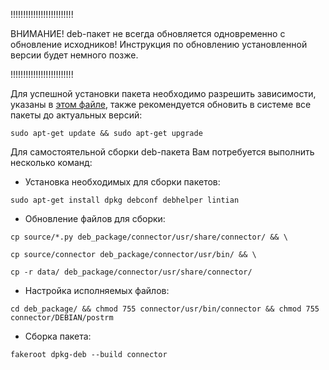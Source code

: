 !!!!!!!!!!!!!!!!!!!!!!!!!

ВНИМАНИЕ! deb-пакет не всегда обновляется одновременно с обновление исходников!
Инструкция по обновлению установленной версии будет немного позже.

!!!!!!!!!!!!!!!!!!!!!!!!!

Для успешной установки пакета необходимо разрешить зависимости, указаны в [этом файле](https://github.com/ekorneechev/Connector/blob/master/deb_package/connector/DEBIAN/control), также рекомендуется обновить в системе все пакеты до актуальных версий:

`sudo apt-get update && sudo apt-get upgrade`


Для самостоятельной сборки deb-пакета Вам потребуется выполнить несколько команд: 
* Установка необходимых для сборки пакетов:

`sudo apt-get install dpkg debconf debhelper lintian`

* Обновление файлов для сборки:

`cp source/*.py deb_package/connector/usr/share/connector/ && \`

`cp source/connector deb_package/connector/usr/bin/ && \`

`cp -r data/ deb_package/connector/usr/share/connector/`

* Настройка исполняемых файлов:

`cd deb_package/ && chmod 755 connector/usr/bin/connector && chmod 755 connector/DEBIAN/postrm`

* Сборка пакета:

`fakeroot dpkg-deb --build connector`
